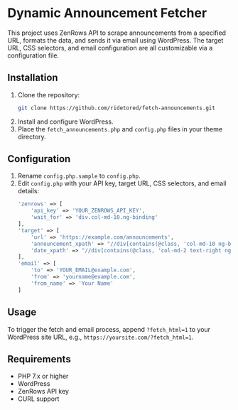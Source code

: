# Dynamic Announcement Fetcher

This project uses ZenRows API to scrape announcements from a specified URL, formats the data, and sends it via email using WordPress. The target URL, CSS selectors, and email configuration are all customizable via a configuration file.

## Installation

1. Clone the repository:
    ```bash
    git clone https://github.com/ridetored/fetch-announcements.git
    ```
2. Install and configure WordPress.
3. Place the `fetch_announcements.php` and `config.php` files in your theme directory.

## Configuration

1. Rename `config.php.sample` to `config.php`.
2. Edit `config.php` with your API key, target URL, CSS selectors, and email details:
    ```php
    'zenrows' => [
        'api_key' => 'YOUR_ZENROWS_API_KEY',
        'wait_for' => 'div.col-md-10.ng-binding'
    ],
    'target' => [
        'url' => 'https://example.com/announcements',
        'announcement_xpath' => "//div[contains(@class, 'col-md-10 ng-binding')]",
        'date_xpath' => "//div[contains(@class, 'col-md-2 text-right ng-binding')]"
    ],
    'email' => [
        'to' => 'YOUR_EMAIL@example.com',
        'from' => 'yourname@example.com',
        'from_name' => 'Your Name'
    ]
    ```

## Usage

To trigger the fetch and email process, append `?fetch_html=1` to your WordPress site URL, e.g., `https://yoursite.com/?fetch_html=1`.

## Requirements

- PHP 7.x or higher
- WordPress
- ZenRows API key
- CURL support
